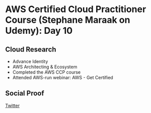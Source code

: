 <!-- This is a template you can use for quick progress days. It removes a lot of the steps we encourage you to share in the longer template 000-DAY-ARTICLE-LONG-TEMPLATE.MD-->

# AWS Certified Cloud Practitioner Course (Stephane Maraak on Udemy): Day 10

## Cloud Research

- Advance Identity
- AWS Architecting & Ecosystem
- Completed the AWS CCP course
- Attended AWS-run webinar: AWS - Get Certified

## Social Proof

[Twitter](https://twitter.com/_notwaving/status/1327785265092579328?s=20)
